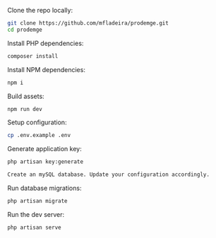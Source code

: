 Clone the repo locally:

```sh
git clone https://github.com/mfladeira/prodemge.git
cd prodemge
```

Install PHP dependencies:

```sh
composer install
```

Install NPM dependencies:

```sh
npm i
```

Build assets:

```sh
npm run dev
```

Setup configuration:

```sh
cp .env.example .env
```

Generate application key:

```sh
php artisan key:generate
```


```sh
Create an mySQL database. Update your configuration accordingly.
```

Run database migrations:

```sh
php artisan migrate
```

Run the dev server:

```sh
php artisan serve
```
